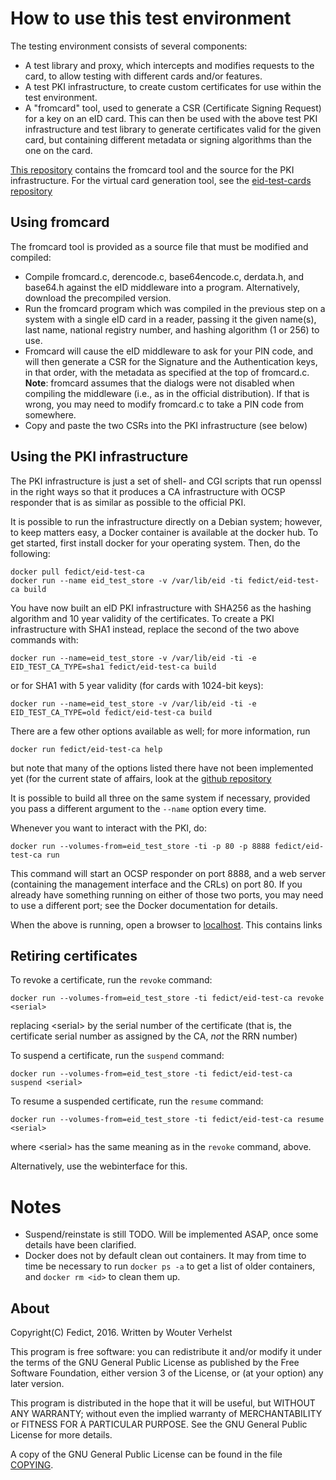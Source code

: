 # How to use this test environment

The testing environment consists of several components:

- A test library and proxy, which intercepts and modifies requests to
  the card, to allow testing with different cards and/or features.
- A test PKI infrastructure, to create custom certificates
  for use within the test environment.
- A "fromcard" tool, used to generate a CSR (Certificate Signing
  Request) for a key on an eID card. This can then be used with the
  above test PKI infrastructure and test library to generate
  certificates valid for the given card, but containing different
  metadata or signing algorithms than the one on the card.

[This repository](https://github.com/fedict/eid-test-ca/) contains the
fromcard tool and the source for the PKI infrastructure. For the virtual
card generation tool, see the [eid-test-cards
repository](https://github.com/Fedict/eid-test-cards)

## Using fromcard

The fromcard tool is provided as a source file that must be modified and
compiled:

- Compile fromcard.c, derencode.c, base64encode.c, derdata.h, and base64.h
  against the eID middleware into a program. Alternatively, download the
  precompiled version.
- Run the fromcard program which was compiled in the previous step on a
  system with a single eID card in a reader, passing it the given
  name(s), last name, national registry number, and hashing algorithm (1
  or 256) to use.
- Fromcard will cause the eID middleware to ask for your PIN code, and
  will then generate a CSR for the Signature and the Authentication
  keys, in that order, with the metadata as specified at the top of
  fromcard.c. **Note**: fromcard assumes that the dialogs were not
  disabled when compiling the middleware (i.e., as in the official
  distribution). If that is wrong, you may need to modify fromcard.c to
  take a PIN code from somewhere.
- Copy and paste the two CSRs into the PKI infrastructure (see below)

## Using the PKI infrastructure

The PKI infrastructure is just a set of shell- and CGI scripts that run
openssl in the right ways so that it produces a CA infrastructure with
OCSP responder that is as similar as possible to the official PKI.

It is possible to run the infrastructure directly on a Debian system;
however, to keep matters easy, a Docker container is available at the
docker hub. To get started, first install docker for your operating
system. Then, do the following:

    docker pull fedict/eid-test-ca
    docker run --name eid_test_store -v /var/lib/eid -ti fedict/eid-test-ca build

You have now built an eID PKI infrastructure with SHA256 as the hashing
algorithm and 10 year validity of the certificates. To create a PKI
infrastructure with SHA1 instead, replace the second of the two above
commands with:

    docker run --name=eid_test_store -v /var/lib/eid -ti -e EID_TEST_CA_TYPE=sha1 fedict/eid-test-ca build

or for SHA1 with 5 year validity (for cards with 1024-bit keys):

    docker run --name=eid_test_store -v /var/lib/eid -ti -e EID_TEST_CA_TYPE=old fedict/eid-test-ca build

There are a few other options available as well; for more information,
run

    docker run fedict/eid-test-ca help

but note that many of the options listed there have not been implemented
yet (for the current state of affairs, look at the [github
repository](https://github.com/Fedict/eid-test-ca)

It is possible to build all three on the same system if necessary,
provided you pass a different argument to the `--name` option every
time.

Whenever you want to interact with the PKI, do:

    docker run --volumes-from=eid_test_store -ti -p 80 -p 8888 fedict/eid-test-ca run

This command will start an OCSP responder on port 8888, and a web server
(containing the management interface and the CRLs) on port 80. If you
already have something running on either of those two ports, you may
need to use a different port; see the Docker documentation for details.

When the above is running, open a browser to
[localhost](http://localhost/). This contains links 

## Retiring certificates

To revoke a certificate, run the `revoke` command:

    docker run --volumes-from=eid_test_store -ti fedict/eid-test-ca revoke <serial>

replacing &lt;serial&gt; by the serial number of the certificate (that
is, the certificate serial number as assigned by the CA, *not* the RRN
number)

To suspend a certificate, run the `suspend` command:

    docker run --volumes-from=eid_test_store -ti fedict/eid-test-ca suspend <serial>

To resume a suspended certificate, run the `resume` command:

    docker run --volumes-from=eid_test_store -ti fedict/eid-test-ca resume <serial>

where &lt;serial&gt; has the same meaning as in the `revoke` command,
above.

Alternatively, use the webinterface for this.

# Notes

- Suspend/reinstate is still TODO. Will be implemented ASAP, once some
  details have been clarified.
- Docker does not by default clean out containers. It may from time to
  time be necessary to run `docker ps -a` to get a list of older
  containers, and `docker rm <id>` to clean them up.

## About

Copyright(C) Fedict, 2016.
Written by Wouter Verhelst

This program is free software: you can redistribute it and/or modify
it under the terms of the GNU General Public License as published by
the Free Software Foundation, either version 3 of the License, or
(at your option) any later version.

This program is distributed in the hope that it will be useful,
but WITHOUT ANY WARRANTY; without even the implied warranty of
MERCHANTABILITY or FITNESS FOR A PARTICULAR PURPOSE.  See the
GNU General Public License for more details.

A copy of the GNU General Public License can be found in the file
[COPYING](COPYING).
